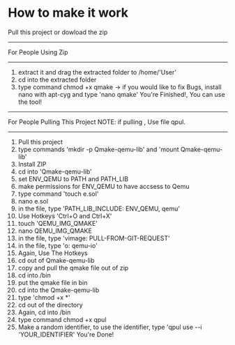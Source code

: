 # How to make it work
Pull this project or dowload the zip
_________________________________________
For People Using Zip
_________________________________________
1. extract it and drag the extracted folder to /home/'User'
2. cd into the extracted folder
3. type command chmod +x qmake
-> if you would like to fix Bugs, install nano with apt-cyg and type 'nano qmake'
You're Finished!, You can use the tool!
______________________________________________
For People Pulling This Project
NOTE: if pulling , Use file qpul.
______________________________________________
1. Pull this project
2. type commands 'mkdir -p Qmake-qemu-lib' and 'mount Qmake-qemu-lib'
3. Install ZIP
4. cd into 'Qmake-qemu-lib'
5. set ENV_QEMU to PATH and PATH_LIB
6. make permissions for ENV_QEMU to have accsess to Qemu
7. type command 'touch e.sol'
8. nano e.sol
9. in the file, type 'PATH_LIB_INCLUDE: ENV_QEMU, qemu'
10. Use Hotkeys 'Ctrl+O and Ctrl+X'
11. touch 'QEMU_IMG_QMAKE'
12. nano QEMU_IMG_QMAKE
13. in the file, type 'vimage: PULL-FROM-GIT-REQUEST'
14. in the file, type 'o: qemu-io'
15. Again, Use The Hotkeys
16. cd out of Qmake-qemu-lib
17. copy and pull the qmake file out of zip
18. cd into /bin
19. put the qmake file in bin
20. cd into the Qmake-qemu-lib
21. type 'chmod +x *'
22. cd out of the directory
23. Again, cd into /bin
24. type command chmod +x qpul
25. Make a random identifier, to use the identifier, type 'qpul use --i 'YOUR_IDENTIFIER'
You're Done!
